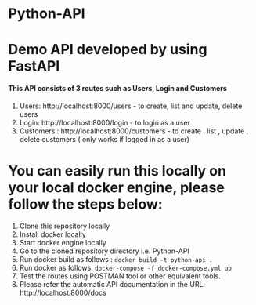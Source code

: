 # Python-API

# Demo API developed by using FastAPI

#### This API consists of  3 routes such as Users, Login and Customers

1. Users: http://localhost:8000/users - to create, list and update, delete users
2. Login: http://localhost:8000/login - to login as a user
3. Customers : http://localhost:8000/customers - to create , list , update , delete customers ( only works if logged in as a user)

# You can easily run this locally on your local docker engine, please follow the steps below:

1. Clone this repository locally
2. Install docker locally
3. Start docker engine locally
4. Go to the cloned repository directory i.e. Python-API
5. Run docker build as follows : ````docker build -t python-api .````
6. Run docker as follows: ````docker-compose -f docker-compose.yml up````
7. Test the routes using POSTMAN tool or other equivalent tools.
8. Please refer the automatic API documentation in the URL: http://localhost:8000/docs



